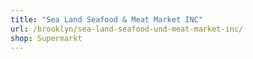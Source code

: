```yaml
---
title: "Sea Land Seafood & Meat Market INC"
url: /brooklyn/sea-land-seafood-und-meat-market-inc/
shop: Supermarkt
---
```

